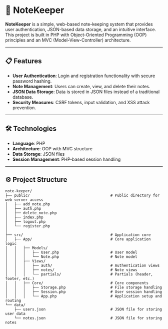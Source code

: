 # 📝 NoteKeeper

**NoteKeeper** is a simple, web-based note-keeping system that provides user authentication, JSON-based data storage, and an intuitive interface. This project is built in PHP with Object-Oriented Programming (OOP) principles and an MVC (Model-View-Controller) architecture.

---

## 📋 Features

- **User Authentication**: Login and registration functionality with secure password hashing.
- **Note Management**: Users can create, view, and delete their notes.
- **JSON Data Storage**: Data is stored in JSON files instead of a traditional database.
- **Security Measures**: CSRF tokens, input validation, and XSS attack prevention.

---

## 🛠 Technologies

- **Language**: PHP
- **Architecture**: OOP with MVC structure
- **Data Storage**: JSON files
- **Session Management**: PHP-based session handling

---

## ⚙️ Project Structure

```plaintext
note-keeper/
├── public/                                    # Public directory for web server access
│   ├── add_note.php
│   ├── auth.php
│   ├── delete_note.php
│   ├── index.php 
│   ├── logout.php
│   └── register.php
│ 
├── src/                                       # Application core
│   ├── App/                                   # Core application logic
│   │   ├── Models/
│   │   │   ├── User.php                       # User model
│   │   │   └── Note.php                       # Note model
│   │   ├── Views/
│   │   │   ├── auth/                          # Authentication views
│   │   │   ├── notes/                         # Note views
│   │   │   └── partials/                      # Partials (header, footer, etc.)
│   │   ├── Core/                              # Core components
│   │   │   ├── Storage.php                    # File storage handling
│   │   │   ├── Session.php                    # User session handling
│   │   │   └── App.php                        # Application setup and routing
└── data/
    ├── users.json                             # JSON file for storing user data
    └── notes.json                             # JSON file for storing notes
